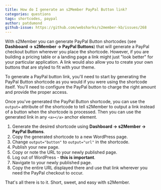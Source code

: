 ```yaml
---
title: How do I generate an s2Member PayPal Button link?
categories: questions
tags: shortcodes, paypal
author: patdumond
github-issue: https://github.com/websharks/s2member-kb/issues/268
---
```


With s2Member you can generate PayPal Button shortcodes (see **Dashboard → s2Member → PayPal Buttons**) that will generate a PayPal checkout button wherever you place the shortcode. However, if you are building a pricing table or a landing page a link might just "look better" for your particular application. A link would also allow you to create your own buttons that are styled to fit with your theme.

To generate a PayPal button link, you'll need to start by generating the PayPal Button shortcode as you would if you were using the shortcode itself. You'll need to configure the PayPal button to charge the right amount and provide the proper access.

Once you've generated the PayPal Button shortcode, you can use the `output=` attribute of the shortcode to tell s2Member to output a link instead of a button when the shortcode is processed. Then you can use the generated link in any `<a></a>` anchor element. 

1. Generate the desired shortcode using **Dashboard → s2Member  → PayPal Buttons**.
1. Copy the generated shortcode to a new WordPress page.
1. Change `output="button"` to `output="url"` in the shortcode. 
1. Publish your new page.
1. Copy or note the URL to your newly published page.
1. Log out of WordPress - **this is important**.
1. Navigate to your newly published page. 
1. Copy the entire URL displayed there and use that link wherever you need the PayPal checkout to occur.

That's all there is to it. Short, sweet, and easy with s2Member.

